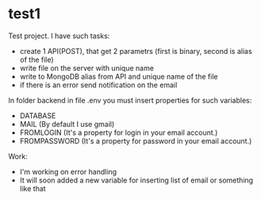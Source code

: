 # test1
Test project. I have such tasks:
 - create 1 API(POST), that get 2 parametrs (first is binary, second is alias of the file)
 - write file on the server with unique name
 - write to MongoDB alias from API and unique name of the file
 - if there is an error send notification on the email

 In folder backend in file .env you must insert properties for such variables:
 - DATABASE
 - MAIL (By default I use gmail)
 - FROMLOGIN (It's a property for login in your email account.)
 - FROMPASSWORD (It's a property for password in your email account.)

 Work:
 - I'm working on error handling
 - It will soon added a new variable for inserting list of email or something like that
